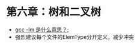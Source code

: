 # 第六章：树和二叉树


+ [gcc -lm 是什么意思？](https://blog.csdn.net/u013806814/article/details/49404565);
+ 强烈建议每个文件的ElemType分开定义，减少冲突
